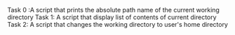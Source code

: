 Task 0 :A script that prints the absolute path name of the current working directory
Task 1: A script that display list of contents of current directory
Task 2: A script that changes the working directory to user's home directory

